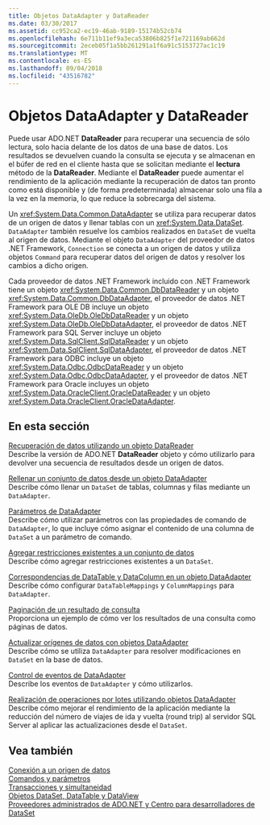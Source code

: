 ```yaml
---
title: Objetos DataAdapter y DataReader
ms.date: 03/30/2017
ms.assetid: cc952ca2-ec19-46ab-9189-15174b52cb74
ms.openlocfilehash: 6e711b11ef9a3eca53806b825f1e721169ab662d
ms.sourcegitcommit: 2eceb05f1a5bb261291a1f6a91c5153727ac1c19
ms.translationtype: MT
ms.contentlocale: es-ES
ms.lasthandoff: 09/04/2018
ms.locfileid: "43516782"
---
```

# <a name="dataadapters-and-datareaders"></a>Objetos DataAdapter y DataReader
Puede usar ADO.NET **DataReader** para recuperar una secuencia de sólo lectura, solo hacia delante de los datos de una base de datos. Los resultados se devuelven cuando la consulta se ejecuta y se almacenan en el búfer de red en el cliente hasta que se solicitan mediante el **lectura** método de la **DataReader**. Mediante el **DataReader** puede aumentar el rendimiento de la aplicación mediante la recuperación de datos tan pronto como está disponible y (de forma predeterminada) almacenar solo una fila a la vez en la memoria, lo que reduce la sobrecarga del sistema.  
  
 Un <xref:System.Data.Common.DataAdapter> se utiliza para recuperar datos de un origen de datos y llenar tablas con un <xref:System.Data.DataSet>. `DataAdapter` también resuelve los cambios realizados en `DataSet` de vuelta al origen de datos. Mediante el objeto `DataAdapter` del proveedor de datos .NET Framework, `Connection` se conecta a un origen de datos y utiliza objetos `Command` para recuperar datos del origen de datos y resolver los cambios a dicho origen.  
  
 Cada proveedor de datos .NET Framework incluido con .NET Framework tiene un objeto <xref:System.Data.Common.DbDataReader> y un objeto <xref:System.Data.Common.DbDataAdapter>, el proveedor de datos .NET Framework para OLE DB incluye un objeto <xref:System.Data.OleDb.OleDbDataReader> y un objeto <xref:System.Data.OleDb.OleDbDataAdapter>, el proveedor de datos .NET Framework para SQL Server incluye un objeto <xref:System.Data.SqlClient.SqlDataReader> y un objeto <xref:System.Data.SqlClient.SqlDataAdapter>, el proveedor de datos .NET Framework para ODBC incluye un objeto <xref:System.Data.Odbc.OdbcDataReader> y un objeto <xref:System.Data.Odbc.OdbcDataAdapter>, y el proveedor de datos .NET Framework para Oracle incluyes un objeto <xref:System.Data.OracleClient.OracleDataReader> y un objeto <xref:System.Data.OracleClient.OracleDataAdapter>.  
  
## <a name="in-this-section"></a>En esta sección  
 [Recuperación de datos utilizando un objeto DataReader](../../../../docs/framework/data/adonet/retrieving-data-using-a-datareader.md)  
 Describe la versión de ADO.NET **DataReader** objeto y cómo utilizarlo para devolver una secuencia de resultados desde un origen de datos.  
  
 [Rellenar un conjunto de datos desde un objeto DataAdapter](../../../../docs/framework/data/adonet/populating-a-dataset-from-a-dataadapter.md)  
 Describe cómo llenar un `DataSet`  de tablas, columnas y filas mediante un `DataAdapter`.  
  
 [Parámetros de DataAdapter](../../../../docs/framework/data/adonet/dataadapter-parameters.md)  
 Describe cómo utilizar parámetros con las propiedades de comando de `DataAdapter`, lo que incluye cómo asignar el contenido de una columna de `DataSet` a un parámetro de comando.  
  
 [Agregar restricciones existentes a un conjunto de datos](../../../../docs/framework/data/adonet/adding-existing-constraints-to-a-dataset.md)  
 Describe cómo agregar restricciones existentes a un `DataSet`.  
  
 [Correspondencias de DataTable y DataColumn en un objeto DataAdapter](../../../../docs/framework/data/adonet/dataadapter-datatable-and-datacolumn-mappings.md)  
 Describe cómo configurar `DataTableMappings` y `ColumnMappings` para `DataAdapter`.  
  
 [Paginación de un resultado de consulta](../../../../docs/framework/data/adonet/paging-through-a-query-result.md)  
 Proporciona un ejemplo de cómo ver los resultados de una consulta como páginas de datos.  
  
 [Actualizar orígenes de datos con objetos DataAdapter](../../../../docs/framework/data/adonet/updating-data-sources-with-dataadapters.md)  
 Describe cómo se utiliza `DataAdapter` para resolver modificaciones en `DataSet` en la base de datos.  
  
 [Control de eventos de DataAdapter](../../../../docs/framework/data/adonet/handling-dataadapter-events.md)  
 Describe los eventos de `DataAdapter` y cómo utilizarlos.  
  
 [Realización de operaciones por lotes utilizando objetos DataAdapter](../../../../docs/framework/data/adonet/performing-batch-operations-using-dataadapters.md)  
 Describe cómo mejorar el rendimiento de la aplicación mediante la reducción del número de viajes de ida y vuelta (round trip) al servidor SQL Server al aplicar las actualizaciones desde el `DataSet`.  
  
## <a name="see-also"></a>Vea también  
 [Conexión a un origen de datos](../../../../docs/framework/data/adonet/connecting-to-a-data-source.md)  
 [Comandos y parámetros](../../../../docs/framework/data/adonet/commands-and-parameters.md)  
 [Transacciones y simultaneidad](../../../../docs/framework/data/adonet/transactions-and-concurrency.md)  
 [Objetos DataSet, DataTable y DataView](../../../../docs/framework/data/adonet/dataset-datatable-dataview/index.md)  
 [Proveedores administrados de ADO.NET y Centro para desarrolladores de DataSet](https://go.microsoft.com/fwlink/?LinkId=217917)
